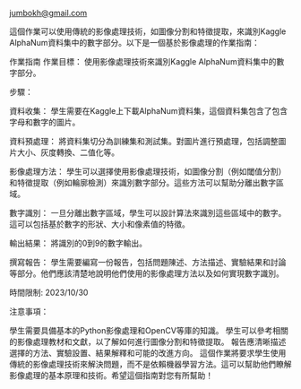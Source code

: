 jumbokh@gmail.com

這個作業可以使用傳統的影像處理技術，如圖像分割和特徵提取，來識別Kaggle AlphaNum資料集中的數字部分。以下是一個基於影像處理的作業指南：

作業指南
作業目標： 使用影像處理技術來識別Kaggle AlphaNum資料集中的數字部分。

步驟：

資料收集： 學生需要在Kaggle上下載AlphaNum資料集，這個資料集包含了包含字母和數字的圖片。

資料預處理： 將資料集切分為訓練集和測試集。對圖片進行預處理，包括調整圖片大小、灰度轉換、二值化等。

影像處理方法： 學生可以選擇使用影像處理技術，如圖像分割（例如閾值分割）和特徵提取（例如輪廓檢測）來識別數字部分。這些方法可以幫助分離出數字區域。

數字識別： 一旦分離出數字區域，學生可以設計算法來識別這些區域中的數字。這可以包括基於數字的形狀、大小和像素值的特徵。

輸出結果： 將識別的0到9的數字輸出。

撰寫報告： 學生需要編寫一份報告，包括問題陳述、方法描述、實驗結果和討論等部分。他們應該清楚地說明他們使用的影像處理方法以及如何實現數字識別。

時間限制: 2023/10/30

注意事項：

學生需要具備基本的Python影像處理和OpenCV等庫的知識。
學生可以參考相關的影像處理教材和文獻，以了解如何進行圖像分割和特徵提取。
報告應清晰描述選擇的方法、實驗設置、結果解釋和可能的改進方向。
這個作業將要求學生使用傳統的影像處理技術來解決問題，而不是依賴機器學習方法。這可以幫助他們瞭解影像處理的基本原理和技術。希望這個指南對您有所幫助！
